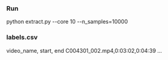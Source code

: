 ### Run
python extract.py --core 10 --n_samples=10000

### labels.csv
video_name, start, end
C004301_002.mp4,0:03:02,0:04:39
...
